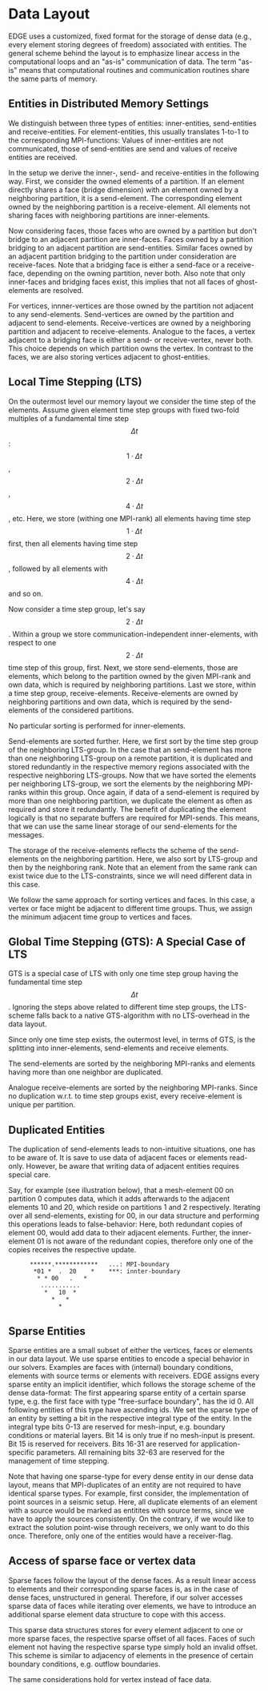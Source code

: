 # Data Layout

EDGE uses a customized, fixed format for the storage of dense data (e.g., every element storing degrees of freedom) associated with entities.
The general scheme behind the layout is to emphasize linear access in the computational loops and an "as-is" communication of data.
The term "as-is" means that computational routines and communication routines share the same parts of memory. 

## Entities in Distributed Memory Settings

We distinguish between three types of entities: inner-entities, send-entities and receive-entities.
For element-entities, this usually translates 1-to-1 to the corresponding MPI-functions:
Values of inner-entities are not communicated, those of send-entities are send and values of receive entities are received.

In the setup we derive the inner-, send- and receive-entities in the following way.
First, we consider the owned elements of a partition.
If an element directly shares a face (bridge dimension) with an element owned by a neighboring partition, it is a send-element.
The corresponding element owned by the neighboring partition is a receive-element.
All elements not sharing faces with neighboring partitions are inner-elements.

Now considering faces, those faces who are owned by a partition but don't bridge to an adjacent partition are inner-faces.
Faces owned by a partition bridging to an adjacent partition are send-entities.
Similar faces owned by an adjacent partition bridging to the partition under consideration are receive-faces.
Note that a bridging face is either a send-face or a receive-face, depending on the owning partition, never both.
Also note that only inner-faces and bridging faces exist, this implies that not all faces of ghost-elements are resolved.

For vertices, innner-vertices are those owned by the partition not adjacent to any send-elements.
Send-vertices are owned by the partition and adjacent to send-elements.
Receive-vertices are owned by a neighboring partition and adjacent to receive-elements.
Analogue to the faces, a vertex adjacent to a bridging face is either a send- or receive-vertex, never both.
This choice depends on which partition owns the vertex.
In contrast to the faces, we are also storing vertices adjacent to ghost-entities.

## Local Time Stepping (LTS)

On the outermost level our memory layout we consider the time step of the elements.
Assume given element time step groups with fixed two-fold multiples of a fundamental time step $$\Delta t$$: $$1\cdot \Delta t$$, $$2\cdot \Delta t$$, $$4 \cdot \Delta t$$, etc.
Here, we store (withing one MPI-rank) all elements having time step $$1 \cdot \Delta t$$ first, then all elements having time step $$2 \cdot \Delta t$$, followed by all elements with $$4 \cdot \Delta t$$ and so on.

Now consider a time step group, let's say $$2 \cdot \Delta t$$.
Within a group we store communication-independent inner-elements, with respect to one $$2 \cdot \Delta t$$ time step of this group, first.
Next, we store send-elements, those are elements, which belong to the partition owned by the given MPI-rank and own data, which is required by neighboring partitions.
Last we store, within a time step group, receive-elements.
Receive-elements are owned by neighboring partitions and own data, which is required by the send-elements of the considered partitions.

No particular sorting is performed for inner-elements.

Send-elements are sorted further. Here, we first sort by the time step group of the neighboring LTS-group.
In the case that an send-element has more than one neighboring LTS-group on a remote partition, it is duplicated and stored redundantly in the respective memory regions associated with the respective neighboring LTS-groups.
Now that we have sorted the elements per neighboring LTS-group, we sort the elements by the neighboring MPI-ranks within this group. Once again, if data of a send-element is required by more than one neighboring partition, we duplicate the element as often as required and store it redundantly.
The benefit of duplicating the element logically is that no separate buffers are required for MPI-sends. This means, that we can use the same linear storage of our send-elements for the messages.

The storage of the receive-elements reflects the scheme of the send-elements on the neighboring partition.
Here, we also sort by LTS-group and then by the neighboring rank.
Note that an element from the same rank can exist twice due to the LTS-constraints, since we will need different data in this case.

We follow the same approach for sorting vertices and faces.
In this case, a vertex or face might be adjacent to different time groups.
Thus, we assign the minimum adjacent time group to vertices and faces.

## Global Time Stepping (GTS): A Special Case of LTS

GTS is a special case of LTS with only one time step group having the fundamental time step $$\Delta t$$.
Ignoring the steps above related to different time step groups, the LTS-scheme falls back to a native GTS-algorithm with no LTS-overhead in the data layout.

Since only one time step exists, the outermost level, in terms of GTS, is the splitting into inner-elements, send-elements and receive elements.

The send-elements are sorted by the neighboring MPI-ranks and elements having more than one neighbor are duplicated.

Analogue receive-elements are sorted by the neighboring MPI-ranks.
Since no duplication w.r.t. to time step groups exist, every receive-element is unique per partition.

## Duplicated Entities

The duplication of send-elements leads to non-intuitive situations, one has to be aware of.
It is save to use data of adjacent faces or elements read-only.
However, be aware that writing data of adjacent entities requires special care.

Say, for example (see illustration below), that a mesh-element 00 on partition 0 computes data, which it adds afterwards to the adjacent elements 10 and 20, which reside on partitions 1 and 2 respectively.
Iterating over all send-elements, existing for 00, in our data structure and performing this operations leads to false-behavior:
Here, both redundant copies of element 00, would add data to their adjacent elements.
Further, the inner-element 01 is not aware of the redundant copies, therefore only one of the copies receives the respective update.

```
      ******.************   ...: MPI-boundary
       *01 *  .  20    *    ***: innter-boundary
        * * 00   .   *
         ...........
          *   10  *
            *   *
              *
```

## Sparse Entities
Sparse entities are a small subset of either the vertices, faces or elements in our data layout.
We use sparse entities to encode a special behavior in our solvers.
Examples are faces with (internal) boundary conditions, elements with source terms or elements with receivers.
EDGE assigns every sparse entity an implicit identifier, which follows the storage scheme of the dense data-format:
The first appearing sparse entity of a certain sparse type, e.g. the first face with type "free-surface boundary", has the id 0.
All following entities of this type have ascending ids.
We set the sparse type of an entity by setting a bit in the respective integral type of the entity.
In the integral type bits 0-13 are reserved for mesh-input, e.g. boundary conditions or material layers.
Bit 14 is only true if no mesh-input is present.
Bit 15 is reserved for receivers.
Bits 16-31 are reserved for application-specific parameters.
All remaining bits 32-63 are reserved for the management of time stepping.

Note that having one sparse-type for every dense entity in our dense data layout, means that MPI-duplicates of an entity are not required to have identical sparse types.
For example, first consider, the implementation of point sources in a seismic setup.
Here, all duplicate elements of an element with a source would be marked as entitites with source terms, since we have to apply the sources consistently.
On the contrary, if we would like to extract the solution point-wise through receivers, we only want to do this once.
Therefore, only one of the entities would have a receiver-flag.

## Access of sparse face or vertex data
Sparse faces follow the layout of the dense faces.
As a result linear access to elements and their corresponding sparse faces is, as in the case of dense faces, unstructured in general.
Therefore, if our solver accesses sparse data of faces while iterating over elements, we have to introduce an additional sparse element data structure to cope with this access.

This sparse data structures stores for every element adjacent to one or more sparse faces, the respective sparse offset of all faces.
Faces of such element not having the respective sparse type simply hold an invalid offset.
This scheme is similar to adjacency of elements in the presence of certain boundary conditions, e.g. outflow boundaries.

The same considerations hold for vertex instead of face data.
